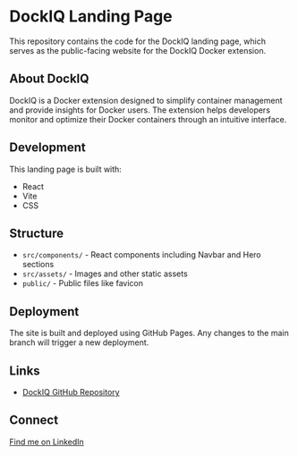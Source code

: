 # DockIQ Landing Page

This repository contains the code for the DockIQ landing page, which serves as the public-facing website for the DockIQ Docker extension.

## About DockIQ

DockIQ is a Docker extension designed to simplify container management and provide insights for Docker users. The extension helps developers monitor and optimize their Docker containers through an intuitive interface.

## Development

This landing page is built with:

- React
- Vite
- CSS

## Structure

- `src/components/` - React components including Navbar and Hero sections
- `src/assets/` - Images and other static assets
- `public/` - Public files like favicon

## Deployment

The site is built and deployed using GitHub Pages. Any changes to the main branch will trigger a new deployment.

## Links

- [DockIQ GitHub Repository](https://github.com/oslabs-beta/DockIQ)

## Connect

[Find me on LinkedIn](https://www.linkedin.com/in/nisha-ahamed)
